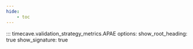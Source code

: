 ```yaml
---
hide:
    - toc
---
```


::: timecave.validation_strategy_metrics.APAE
    options:
        show_root_heading: true
        show_signature: true